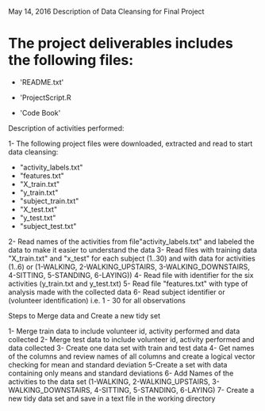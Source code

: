 May 14, 2016
Description of Data Cleansing for Final Project

The project deliverables includes the following files:
=========================================

- 'README.txt'

- 'ProjectScript.R

- 'Code Book'

Description of activities performed:

1- The following project files were downloaded, extracted and read to start data cleansing:
 - "activity_labels.txt"
 - "features.txt"
 - "X_train.txt"
 - "y_train.txt"
 - "subject_train.txt"
-  "X_test.txt"
 - "y_test.txt"
 - "subject_test.txt"


2- Read names of the activities from file"activity_labels.txt" and labeled the data to make it easier to understand the data
3- Read files with training data "X_train.txt" and "x_test" for each subject (1..30) and with data for activities (1..6) or 
              (1-WALKING, 2-WALKING_UPSTAIRS, 3-WALKING_DOWNSTAIRS, 4-SITTING, 5-STANDING, 6-LAYING))
4- Read file with identifier for the six activities (y_train.txt and y_test.txt)
5- Read file "features.txt" with type of analysis made with the collected data 
6- Read subject identifier or (volunteer identification) i.e. 1 - 30 for all observations

Steps to Merge data and Create a new tidy set

1- Merge train data to include volunteer id, activity performed and data collected
2- Merge test data to include volunteer id, activity performed and data collected
3- Create one data set with train and test data
4- Get names of the columns and review names of all columns and create a logical vector checking for mean and standard deviation 
5-Create a set with data containing only means and standard deviations
6- Add Names of the activities to the data set (1-WALKING, 2-WALKING_UPSTAIRS, 
                                             3-WALKING_DOWNSTAIRS, 4-SITTING, 5-STANDING, 6-LAYING)
7- Create a new tidy data set and save in a text file in the working directory




